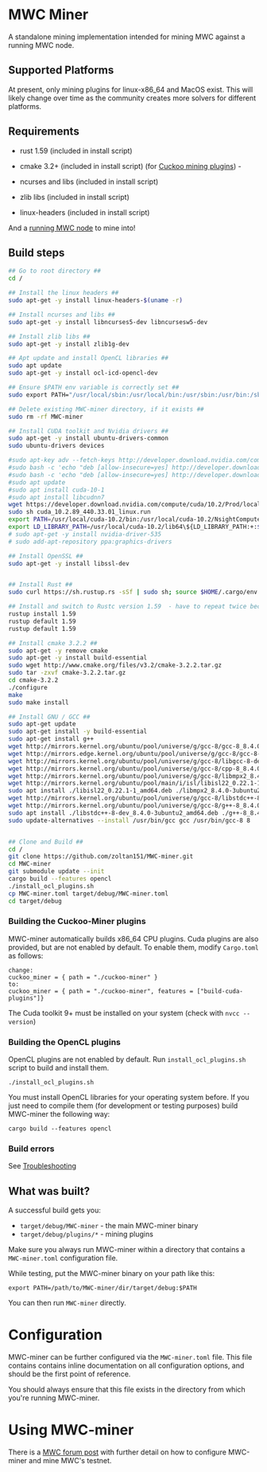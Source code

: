 
# MWC Miner

A standalone mining implementation intended for mining MWC against a running MWC node.

## Supported Platforms

At present, only mining plugins for linux-x86_64 and MacOS exist. This will likely change over time as the community creates more solvers for different platforms.

## Requirements

- rust 1.59 (included in install script)
  
- cmake 3.2+ (included in install script) (for [Cuckoo mining plugins]((https://github.com/mimblewimble/cuckoo-miner))) -

- ncurses and libs (included in install script)
- zlib libs (included in install script)
- linux-headers (included in install script)

And a [running MWC node](https://github.com/mimblewimble/MWC/blob/master/doc/build.md) to mine into!

## Build steps

```sh
## Go to root directory ##
cd /

## Install the linux headers ##
sudo apt-get -y install linux-headers-$(uname -r)

## Install ncurses and libs ##
sudo apt-get -y install libncurses5-dev libncursesw5-dev

## Install zlib libs ##
sudo apt-get -y install zlib1g-dev

## Apt update and install OpenCL libraries ##
sudo apt update
sudo apt-get -y install ocl-icd-opencl-dev

## Ensure $PATH env variable is correctly set ##
sudo export PATH="/usr/local/sbin:/usr/local/bin:/usr/sbin:/usr/bin:/sbin:/bin:/usr/games:/usr/local/games"

## Delete existing MWC-miner directory, if it exists ##
sudo rm -rf MWC-miner

## Install CUDA toolkit and Nvidia drivers ##
sudo apt-get -y install ubuntu-drivers-common
sudo ubuntu-drivers devices

#sudo apt-key adv --fetch-keys http://developer.download.nvidia.com/compute/cuda/repos/ubuntu1804/x86_64/7fa2af80.pub
#sudo bash -c 'echo "deb [allow-insecure=yes] http://developer.download.nvidia.com/compute/cuda/repos/ubuntu1804/x86_64 /" > /etc/apt/sources.list.d/cuda.list'
#sudo bash -c 'echo "deb [allow-insecure=yes] http://developer.download.nvidia.com/compute/machine-learning/repos/ubuntu1804/x86_64 /" > /etc/apt/sources.list.d/cuda_learn.list'
#sudo apt update
#sudo apt install cuda-10-1
#sudo apt install libcudnn7
wget https://developer.download.nvidia.com/compute/cuda/10.2/Prod/local_installers/cuda_10.2.89_440.33.01_linux.run
sudo sh cuda_10.2.89_440.33.01_linux.run
export PATH=/usr/local/cuda-10.2/bin:/usr/local/cuda-10.2/NsightCompute-2019.1${PATH:+:${PATH}}
export LD_LIBRARY_PATH=/usr/local/cuda-10.2/lib64\${LD_LIBRARY_PATH:+:${LD_LIBRARY_PATH}}
# sudo apt-get -y install nvidia-driver-535
# sudo add-apt-repository ppa:graphics-drivers

## Install OpenSSL ##
sudo apt-get -y install libssl-dev


## Install Rust ##
sudo curl https://sh.rustup.rs -sSf | sudo sh; source $HOME/.cargo/env 

## Install and switch to Rustc version 1.59  - have to repeat twice because it doesn't take the first time, for some reason. Will have to look into that later. ##
rustup install 1.59
rustup default 1.59
rustup default 1.59

## Install cmake 3.2.2 ##
sudo apt-get -y remove cmake
sudo apt-get -y install build-essential
sudo wget http://www.cmake.org/files/v3.2/cmake-3.2.2.tar.gz
sudo tar -zxvf cmake-3.2.2.tar.gz
cd cmake-3.2.2
./configure
make
sudo make install

## Install GNU / GCC ##
sudo apt-get update
sudo apt-get install -y build-essential
sudo apt-get install g++
wget http://mirrors.kernel.org/ubuntu/pool/universe/g/gcc-8/gcc-8_8.4.0-3ubuntu2_amd64.deb
wget http://mirrors.edge.kernel.org/ubuntu/pool/universe/g/gcc-8/gcc-8-base_8.4.0-3ubuntu2_amd64.deb
wget http://mirrors.kernel.org/ubuntu/pool/universe/g/gcc-8/libgcc-8-dev_8.4.0-3ubuntu2_amd64.deb
wget http://mirrors.kernel.org/ubuntu/pool/universe/g/gcc-8/cpp-8_8.4.0-3ubuntu2_amd64.deb
wget http://mirrors.kernel.org/ubuntu/pool/universe/g/gcc-8/libmpx2_8.4.0-3ubuntu2_amd64.deb
wget http://mirrors.kernel.org/ubuntu/pool/main/i/isl/libisl22_0.22.1-1_amd64.deb
sudo apt install ./libisl22_0.22.1-1_amd64.deb ./libmpx2_8.4.0-3ubuntu2_amd64.deb ./cpp-8_8.4.0-3ubuntu2_amd64.deb ./libgcc-8-dev_8.4.0-3ubuntu2_amd64.deb ./gcc-8-base_8.4.0-3ubuntu2_amd64.deb ./gcc-8_8.4.0-3ubuntu2_amd64.deb
wget http://mirrors.kernel.org/ubuntu/pool/universe/g/gcc-8/libstdc++-8-dev_8.4.0-3ubuntu2_amd64.deb
wget http://mirrors.kernel.org/ubuntu/pool/universe/g/gcc-8/g++-8_8.4.0-3ubuntu2_amd64.deb
sudo apt install ./libstdc++-8-dev_8.4.0-3ubuntu2_amd64.deb ./g++-8_8.4.0-3ubuntu2_amd64.deb
sudo update-alternatives --install /usr/bin/gcc gcc /usr/bin/gcc-8 8


## Clone and Build ##
cd /
git clone https://github.com/zoltan151/MWC-miner.git
cd MWC-miner
git submodule update --init
cargo build --features opencl 
./install_ocl_plugins.sh
cp MWC-miner.toml target/debug/MWC-miner.toml
cd target/debug
```

### Building the Cuckoo-Miner plugins

MWC-miner automatically builds x86_64 CPU plugins. Cuda plugins are also provided, but are
not enabled by default. To enable them, modify `Cargo.toml` as follows:

```
change:
cuckoo_miner = { path = "./cuckoo-miner" }
to:
cuckoo_miner = { path = "./cuckoo-miner", features = ["build-cuda-plugins"]}
```

The Cuda toolkit 9+ must be installed on your system (check with `nvcc --version`)

### Building the OpenCL plugins
OpenCL plugins are not enabled by default. Run `install_ocl_plugins.sh` script to build and install them.

```
./install_ocl_plugins.sh
```
You must install OpenCL libraries for your operating system before.
If you just need to compile them (for development or testing purposes) build MWC-miner the following way:

```
cargo build --features opencl
```

### Build errors

See [Troubleshooting](https://github.com/mimblewimble/docs/wiki/Troubleshooting)

## What was built?

A successful build gets you:

 - `target/debug/MWC-miner` - the main MWC-miner binary
 - `target/debug/plugins/*` - mining plugins

Make sure you always run MWC-miner within a directory that contains a
`MWC-miner.toml` configuration file.

While testing, put the MWC-miner binary on your path like this:

```
export PATH=/path/to/MWC-miner/dir/target/debug:$PATH
```

You can then run `MWC-miner` directly.

# Configuration

MWC-miner can be further configured via the `MWC-miner.toml` file.
This file contains contains inline documentation on all configuration
options, and should be the first point of reference.

You should always ensure that this file exists in the directory from which you're
running MWC-miner.

# Using MWC-miner

There is a [MWC forum post](https://www.MWC-forum.org/t/how-to-mine-cuckoo-30-in-MWC-help-us-test-and-collect-stats/152) with further detail on how to configure MWC-miner and mine MWC's testnet.
